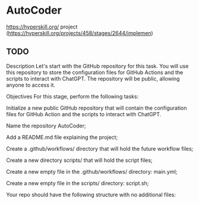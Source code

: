 # AutoCoder
https://hyperskill.org/ project (https://hyperskill.org/projects/458/stages/2644/implemen)

## TODO

Description
Let's start with the GitHub repository for this task. You will use this repository to store the configuration files for GitHub Actions and the scripts to interact with ChatGPT. The repository will be public, allowing anyone to access it.

Objectives
For this stage, perform the following tasks:

Initialize a new public GitHub repository that will contain the configuration files for GitHub Action and the scripts to interact with ChatGPT.

Name the repository AutoCoder;

Add a README.md file explaining the project;

Create a .github/workflows/ directory that will hold the future workflow files;

Create a new directory scripts/ that will hold the script files;

Create a new empty file in the .github/workflows/ directory: main.yml;

Create a new empty file in the scripts/ directory: script.sh;

Your repo should have the following structure with no additional files:
